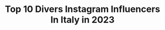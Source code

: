 ---
title: Top 10 Divers Instagram Influencers In Italy in 2023
description: >-
  Find top divers Instagram influencers in Italy in 2023. Most popular hashtags: #diving #summer #sport.
platform: Instagram
hits: 415
text_top: Identify the top-rated Instagram accounts on inBeat.
text_bottom: Our database holds 415 Instagram influencers like this in Italy for you to pitch.
profiles:
  - username: "nomercyblake"
    fullname: >-
      BLAKE 🌊🧑‍🦲
    bio: >-
      Occhi Diversi
    location: "Italy"
    followers: 8215
    engagement: 1487
    commentsToLikes: 0.041013
    id: ck5ccy0xoi71b0i11lcobc307
    verified: true
    hashtags: ""
  - username: "maryamcheriff"
    fullname: >-
      Maryam 🦋
    bio: >-
      Grazie a mamma che mi ha fatta un po’ diversa 🎂19teen 📩: maryam@cherif58@gmail.com Youtube:
    location: "Italy"
    followers: 412839
    engagement: 1082
    commentsToLikes: 0.014947
    id: ck8wd13azd9p10j78ujz2jdi6
    verified: false
    hashtags: "#shuffledance, #shufflemusic, #housemusic, #workout"
  - username: "raffaellamennoia"
    fullname: >-
      RAFFAELLA MENNOIA
    bio: >-
      Autrice TV 📺 GYPSY.Mamma di @saki_legio.Mai Influencer.Capisco pensieri diversi dai miei.Flessibile per mantenere la forma.Amo tutti gli animali
    location: "Italy"
    followers: 723486
    engagement: 103
    commentsToLikes: 0.027942
    id: ck5bvn5wgjzrg0i11oowfz70s
    verified: true
    hashtags: "#cia, #buonaserata, #caccia, #cacciatori"
  - username: "debsmadness"
    fullname: >-
      DEBORA CASTELLANO
    bio: >-
      Come emergere nel mondo della moda con IG Fashion Instagram Strategist Stylist | Editor @ninjalitics Project Manager @goooders_ Founder @diversopaper
    location: "Italy"
    followers: 68711
    engagement: 129
    commentsToLikes: 0.074538
    id: ck0u8t01d89fu0i19pdlh52yi
    verified: false
    hashtags: "#posterstore, #poster, #debs, #thegooodtour"
  - username: "chiarapellacanii"
    fullname: >-
      Chiara
    bio: >-
      Italian national diver🇮🇹 European junior gold medalist2017 2xEuropean gold medalist🥇 Dreaming #Tokyo2020 Sponsored by @adidasita 📩: info@eis-team.it
    location: "Italy"
    followers: 6774
    engagement: 1131
    commentsToLikes: 0.018187
    id: ck55lpqsi24fk0i11k68tfz45
    verified: false
    hashtags: "#home, #summer, #sunday, #diving"
  - username: "cagnottotania"
    fullname: >-
      Tania Cagnotto
    bio: >-
      Official instagram 5x Olympic Diver, World Champion 2015, 2x medalist in Rio2016 contact: info@daospa.eu Twitter :@TCagnotto
    location: "Italy"
    followers: 391395
    engagement: 442
    commentsToLikes: 0.006619
    id: ck0w45d4hww980i19r93jmzpg
    verified: true
    hashtags: "#ad, #gravidanza, #mteam20, #gogocorycarson"
  - username: "emidiving"
    fullname: >-
      Noemi Batki
    bio: >-
      3 x Olympic diver, qualified for Tokyo2020 9 × European medallist Esercito/Triestina Nuoto #teamLGS twitter: @emidiving facebook: Noemi Batki fan Page
    location: "Italy"
    followers: 8471
    engagement: 490
    commentsToLikes: 0.032419
    id: ck0vv4ayvnhez0i190yo2ufn5
    verified: true
    hashtags: "#life, #tuffi, #mondaymood, #mare"
  - username: "pesceincucina"
    fullname: >-
      La cucina di pesce online
    bio: >-
      Crediamo che ogni piatto racconti una storia e che i diversi ingredienti abbiano un enorme impatto sul modo in cui la storia si evolve Fidati di noi⬇️
    location: "Italy"
    followers: 15206
    engagement: 582
    commentsToLikes: 0.171370
    id: ck5hpck3hr4r80i11hrpl915t
    verified: false
    hashtags: "#ricettedipesce, #artcomudue, #cucinatedavoi, #ricetteitaliane"
  - username: "ludovicaloda"
    fullname: >-
      Ludovica
    bio: >-
      Italian born ~ the world stole my heart ❀ I’m a lazy yogi and diver ॐ 🐠 ➳ Malta based 🇲🇹 💌 ludovicaloda@gmail.com
    location: "Italy"
    followers: 14154
    engagement: 278
    commentsToLikes: 0.069429
    id: ck13aa85ppe630i19qo2ii29y
    verified: false
    hashtags: "#maltalovers, #maltasociety, #lockdownseries, #nottedellestreghe"
  - username: "pai.esther"
    fullname: >-
      Esther Pai
    bio: >-
      Painter | Digital Illustrator | stories, poetry, diversity, travels, justice | CA © 2016-2020 Esther Pai estherpaistudio@gmail.com
    location: "Italy"
    followers: 7673
    engagement: 931
    commentsToLikes: 0.060770
    id: ck8t7ia9fgwpz0j78wc6u2ac1
    verified: false
    hashtags: "#contemporaryart, #originalillustration, #100daysofart, #artist"
---